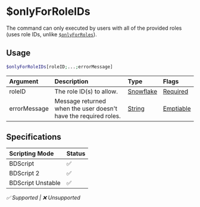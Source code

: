 # $onlyForRoleIDs
The command can only executed by users with all of the provided roles (uses role IDs, unlike [`$onlyForRoles`](./onlyForRoles.md)).

## Usage
```php
$onlyForRoleIDs[roleID;...;errorMessage]
```

| Argument | Description | Type | Flags |
| :---- | :---- | :---- | :---- |
| roleID | The role ID(s) to allow. | [Snowflake](/src/resources/arguments/types.md#snowflake) | [Required](/src/resources/arguments/flags.md#required)
| errorMessage | Message returned when the user doesn't have the required roles. | [String](/src/resources/arguments/types.md#string) | [Emptiable](/src/resources/arguments/flags.md#emptiable)

## Specifications
| Scripting Mode | Status
| :---- | :---- |
| BDScript | ✅ |
| BDScript 2 | ✅ |
| BDScript Unstable | ✅ |

*✅ Supported | ❌ Unsupported*